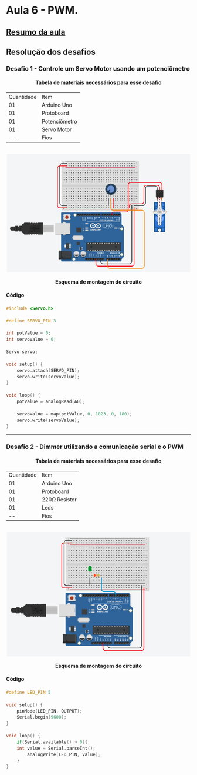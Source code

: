 <h1>Aula 6 - PWM.</h1>

<a href="https://github.com/RAS-UFPB/Resumo-das-aulas-do-Grupo-de-Robotica/blob/main/Resumo%20aula%204"><h2>Resumo da aula</h2></a>

<h2>Resolução dos desafios</h2>

<h3>Desafio 1 - Controle um Servo Motor usando um potenciômetro</h3>

<div align='center'>
    <h4>Tabela de materiais necessários para esse desafio</h4>
    <table>
        <tr><td>Quantidade</td> <td>Item</td></tr>
        <tr><td>01</td> <td>Arduino Uno</td></tr>
        <tr><td>01</td> <td>Protoboard</td></tr>
        <tr><td>01</td> <td>Potenciômetro</td></tr>
        <tr><td>01</td> <td>Servo Motor</td></tr>
        <tr><td>--</td> <td>Fios</td></tr>
    </table>
</div>

<br>
<div align="center"><img src="./images/A06D01.png" alt="" width="500px">
    <p><b>Esquema de montagem do circuito</b></p>
</div>

<h4>Código</h4>

```c++
#include <Servo.h>

#define SERVO_PIN 3

int potValue = 0;
int servoValue = 0;

Servo servo;

void setup() {
    servo.attach(SERVO_PIN);
    servo.write(servoValue);
}

void loop() {
    potValue = analogRead(A0);
  
    servoValue = map(potValue, 0, 1023, 0, 180);
    servo.write(servoValue);
}
```

<hr>

<h3>Desafio 2 - Dimmer utilizando a comunicação serial e o PWM</h3>

<div align='center'>
    <h4>Tabela de materiais necessários para esse desafio</h4>
    <table>
        <tr><td>Quantidade</td> <td>Item</td></tr>
        <tr><td>01</td> <td>Arduino Uno</td></tr>
        <tr><td>01</td> <td>Protoboard</td></tr>
        <tr><td>01</td> <td>220Ω Resistor</td></tr>
        <tr><td>01</td> <td>Leds</td></tr>
        <tr><td>--</td> <td>Fios</td></tr>
    </table>
</div>

<br>
<div align="center"><img src="./images/A06D02.png" alt="" width="500px">
    <p><b>Esquema de montagem do circuito</b></p>
</div>

<h4>Código</h4>

```c++
#define LED_PIN 5

void setup() {
    pinMode(LED_PIN, OUTPUT);
    Serial.begin(9600);
}

void loop() {
    if(Serial.available() > 0){
  	int value = Serial.parseInt();
    	analogWrite(LED_PIN, value);
    }
}
```
